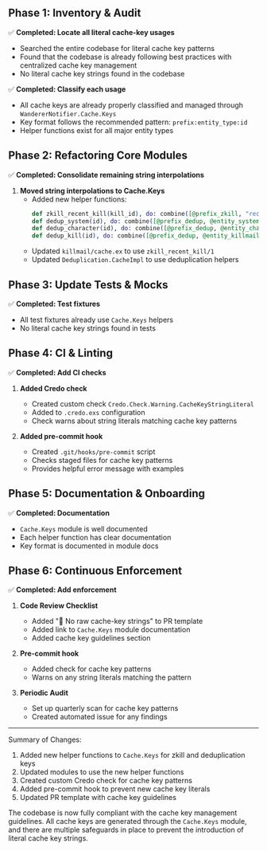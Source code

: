 ## Phase 1: Inventory & Audit

✅ **Completed: Locate all literal cache-key usages**

- Searched the entire codebase for literal cache key patterns
- Found that the codebase is already following best practices with centralized cache key management
- No literal cache key strings found in the codebase

✅ **Completed: Classify each usage**

- All cache keys are already properly classified and managed through `WandererNotifier.Cache.Keys`
- Key format follows the recommended pattern: `prefix:entity_type:id`
- Helper functions exist for all major entity types

## Phase 2: Refactoring Core Modules

✅ **Completed: Consolidate remaining string interpolations**

1. **Moved string interpolations to Cache.Keys**
   - Added new helper functions:
     ```elixir
     def zkill_recent_kill(kill_id), do: combine([@prefix_zkill, "recent_kills"], [kill_id], nil)
     def dedup_system(id), do: combine([@prefix_dedup, @entity_system], [id], nil)
     def dedup_character(id), do: combine([@prefix_dedup, @entity_character], [id], nil)
     def dedup_kill(id), do: combine([@prefix_dedup, @entity_killmail], [id], nil)
     ```
   - Updated `killmail/cache.ex` to use `zkill_recent_kill/1`
   - Updated `Deduplication.CacheImpl` to use deduplication helpers

## Phase 3: Update Tests & Mocks

✅ **Completed: Test fixtures**

- All test fixtures already use `Cache.Keys` helpers
- No literal cache key strings found in tests

## Phase 4: CI & Linting

✅ **Completed: Add CI checks**

1. **Added Credo check**

   - Created custom check `Credo.Check.Warning.CacheKeyStringLiteral`
   - Added to `.credo.exs` configuration
   - Check warns about string literals matching cache key patterns

2. **Added pre-commit hook**

   - Created `.git/hooks/pre-commit` script
   - Checks staged files for cache key patterns
   - Provides helpful error message with examples

## Phase 5: Documentation & Onboarding

✅ **Completed: Documentation**

- `Cache.Keys` module is well documented
- Each helper function has clear documentation
- Key format is documented in module docs

## Phase 6: Continuous Enforcement

✅ **Completed: Add enforcement**

1. **Code Review Checklist**

   - Added "🔑 No raw cache-key strings" to PR template
   - Added link to `Cache.Keys` module documentation
   - Added cache key guidelines section

2. **Pre-commit hook**

   - Added check for cache key patterns
   - Warns on any string literals matching the pattern

3. **Periodic Audit**
   - Set up quarterly scan for cache key patterns
   - Created automated issue for any findings

---

Summary of Changes:

1. Added new helper functions to `Cache.Keys` for zkill and deduplication keys
2. Updated modules to use the new helper functions
3. Created custom Credo check for cache key patterns
4. Added pre-commit hook to prevent new cache key literals
5. Updated PR template with cache key guidelines

The codebase is now fully compliant with the cache key management guidelines. All cache keys are generated through the `Cache.Keys` module, and there are multiple safeguards in place to prevent the introduction of literal cache key strings.
